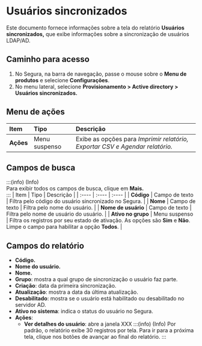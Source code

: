 # Usuários sincronizados

Este documento fornece informações sobre a tela do relatório **Usuários sincronizados,** que exibe informações sobre a sincronização de usuários LDAP/AD.

## Caminho para acesso
1. No Segura, na barra de navegação, passe o mouse sobre o **Menu de produtos** e selecione **Configurações**.  
2. No menu lateral, selecione **Provisionamento \> Active directory \> Usuários sincronizados.**

## Menu de ações
| Item | Tipo | Descrição |
| :---- | :---- | :---- |
| **Ações** | Menu suspenso | Exibe as opções para *Imprimir relatório, Exportar CSV e Agendar relatório.* |

## Campos de busca
:::(info) (Info)  
Para exibir todos os campos de busca, clique em **Mais.**  
:::
| Item | Tipo | Descrição |
| :---- | :---- | :---- |
| **Código** | Campo de texto | Filtra pelo código do usuário sincronizado no Segura. |
| **Nome** | Campo de texto | Filtra pelo nome do usuário. |
| **Nome de usuário** | Campo de texto | Filtra pelo nome de usuário do usuário. |
| **Ativo no grupo** | Menu suspenso | Filtra os registros por seu estado de ativação. As opções são **Sim** e **Não**. Limpe o campo para habilitar a opção **Todos**. |

## Campos do relatório
* **Código.**  
* **Nome do usuário.**  
* **Nome.**  
* **Grupo**: mostra a qual grupo de sincronização o usuário faz parte.  
* **Criação**: data da primeira sincronização.  
* **Atualização**: mostra a data da última atualização. 
* **Desabilitado**: mostra se o usuário está habilitado ou desabilitado no servidor AD.  
* **Ativo no sistema**: indica o status do usuário no Segura.  
* **Ações**:  
  * **Ver detalhes do usuário**: abre a janela XXX
:::(info) (Info)
Por padrão, o relatório exibe 30 registros por tela. Para ir para a próxima tela, clique nos botões de avançar ao final do relatório.
:::